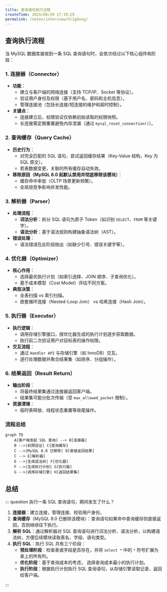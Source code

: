 ```yaml
---
title: 查询语句执行过程
createTime: 2025/08/29 17:19:29
permalink: /notes/interview/hl1gdxng/
---
```

## 查询执行流程

当 MySQL 数据库接收到一条 SQL 查询语句时，会依次经过以下核心组件和阶段：

### 1. 连接器（Connector）

- **功能**：
	- 建立与客户端的网络连接（支持 TCP/IP、Socket 等协议）。
	- 验证用户身份及权限（基于用户名、密码和主机信息）。
	- 管理连接池（包括长连接/短连接的维护和超时控制）。
- **关键点**：
	- 连接建立后，权限验证仅依赖初始读取的权限快照。
	- 长连接需定期重置避免内存泄漏（通过 `mysql_reset_connection()`）。

### 2. 查询缓存（Query Cache）

- **历史行为**：
	- 对完全匹配的 SQL 语句，尝试返回缓存结果（Key-Value 结构，Key 为 SQL 原文）。
	- 若表数据变更，关联的所有缓存自动失效。
- **移除原因（MySQL 8.0 起默认禁用并彻底移除该模块）**：
	- 缓存命中率低（OLTP 场景更新频繁）。
	- 全局锁竞争影响并发性能。

### 3. 解析器（Parser）

- **处理流程**：
	- **词法分析**：拆分 SQL 语句为原子 Token（如识别 `SELECT`、`FROM` 等关键字）。
	- **语法分析**：基于语法规则构建抽象语法树（AST）。
- **错误处理**：
	- 语法错误在此阶段抛出（如缺少引号、错误关键字等）。

### 4. 优化器（Optimizer）

- **核心作用**：
	- 选择最优执行计划（如索引选择、JOIN 顺序、子查询优化）。
	- 基于成本模型（Cost Model）评估不同方案。
- **典型决策**：
	- 全表扫描 vs 索引扫描。
	- 嵌套循环连接（Nested-Loop Join） vs 哈希连接（Hash Join）。

### 5. 执行器（Executor）

- **执行逻辑**：
	- 调用存储引擎接口，按优化器生成的执行计划逐步获取数据。
	- 执行前二次验证用户对目标表的操作权限。
- **交互流程**：
	- 通过 `Handler API` 与存储引擎（如 InnoDB）交互。
	- 逐行处理数据并聚合结果集（如排序、分组操作）。

### 6. 结果返回（Result Return）

- **输出阶段**：
	- 将最终结果集通过连接器返回客户端。
	- 结果集可能分批次传输（受 `max_allowed_packet` 限制）。
- **资源清理**：
	- 临时表释放、线程状态重置等收尾操作。

### 流程总结

```mermaid
graph TD
    A[客户端发起 SQL 查询] --> B[连接器]
    B -->|权限验证| C{查询缓存}
    C -->|MySQL 8.0 已移除| D[直接返回结果]
    C --> E[解析器]
    E -->|生成语法树| F[优化器]
    F -->|生成执行计划| G[执行器]
    G -->|调用存储引擎| H[返回结果集]
```

## 总结

::: question 执行一条 SQL 查询语句，期间发生了什么？

1. **连接器**：建立连接，管理连接、校验用户身份。
2. **查询缓存**（MySQL 8.0 已删除该模块）：查询语句如果命中查询缓存则直接返回，否则继续往下执行。
3. **解析 SQL**：通过解析器对 SQL 查询语句进行词法分析、语法分析，以构建语法树，方便后续模块读取表名、字段、语句类型。
4. **执行 SQL**：执行 SQL 共有三个阶段：
	- **预处理阶段**：检查表或字段是否存在，并将 `select *` 中的 `*` 符号扩展为表上的所有列。
	- **优化阶段**：基于查询成本的考虑， 选择查询成本最小的执行计划。
	- **执行阶段**：根据执行计划执行 SQL 查询语句，从存储引擎读取记录，返回给客户端。

:::

